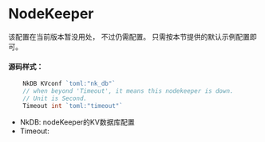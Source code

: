 # NodeKeeper  

该配置在当前版本暂没用处， 不过仍需配置。 只需按本节提供的默认示例配置即可。  

#### 源码样式： 
```go
    NkDB KVconf `toml:"nk_db"`
	// when beyond 'Timeout', it means this nodekeeper is down.
	// Unit is Second.
	Timeout int `toml:"timeout"`
```  

- NkDB: nodeKeeper的KV数据库配置     
- Timeout: 
